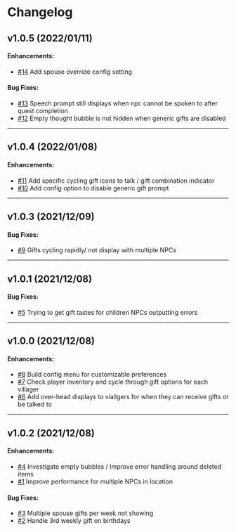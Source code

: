 # Changelog

## v1.0.5 (2022/01/11)

#### Enhancements:

- [#14](https://github.com/urbanyeti/stardew-better-friendship/issues/14) Add spouse override config setting

#### Bug Fixes:

- [#13](https://github.com/urbanyeti/stardew-better-friendship/issues/13) Speech prompt still displays when npc cannot be spoken to after quest completion 
- [#12](https://github.com/urbanyeti/stardew-better-friendship/issues/12) Empty thought bubble is not hidden when generic gifts are disabled

---

## v1.0.4 (2022/01/08)

#### Enhancements:

- [#11](https://github.com/urbanyeti/stardew-better-friendship/issues/11) Add specific cycling gift icons to talk / gift combination indicator
- [#10](https://github.com/urbanyeti/stardew-better-friendship/issues/10) Add config option to disable generic gift prompt

---

## v1.0.3 (2021/12/09)

#### Bug Fixes:

- [#9](https://github.com/urbanyeti/stardew-better-friendship/issues/9) Gifts cycling rapidly/ not display with multiple NPCs

---

## v1.0.1 (2021/12/08)

#### Bug Fixes:

- [#5](https://github.com/urbanyeti/stardew-better-friendship/issues/5) Trying to get gift tastes for children NPCs outputting errors

---

## v1.0.0 (2021/12/08)

#### Enhancements:

- [#8](https://github.com/urbanyeti/stardew-better-friendship/issues/8) Build config menu for customizable preferences
- [#7](https://github.com/urbanyeti/stardew-better-friendship/issues/7) Check player inventory and cycle through gift options for each villager
- [#6](https://github.com/urbanyeti/stardew-better-friendship/issues/6) Add over-head displays to viallgers for when they can receive gifts or be talked to

---

## v1.0.2 (2021/12/08)

#### Enhancements:

- [#4](https://github.com/urbanyeti/stardew-better-friendship/issues/4) Investigate empty bubbles / Improve error handling around deleted items
- [#1](https://github.com/urbanyeti/stardew-better-friendship/issues/1) Improve performance for multiple NPCs in location

#### Bug Fixes:

- [#3](https://github.com/urbanyeti/stardew-better-friendship/issues/3) Multiple spouse gifts per week not showing
- [#2](https://github.com/urbanyeti/stardew-better-friendship/issues/2) Handle 3rd weekly gift on birthdays

